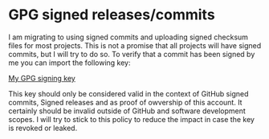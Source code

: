 # GPG signed releases/commits

I am migrating to using signed commits and uploading signed checksum files for most projects. This
is not a promise that all projects will have signed commits, but I will try to do so. To verify that
a commit has been signed by me you can import the following key:

[My GPG signing key](https://github.com/max-ishere/max-ishere/blob/main/max-ishere-public-key.asc)

This key should only be considered valid in the context of GitHub signed commits, Signed releases and
as proof of owvership of this account. It certainly should be invalid outside of GitHub and software
development scopes. I will try to stick to this policy to reduce the impact in case the key is revoked
or leaked.

